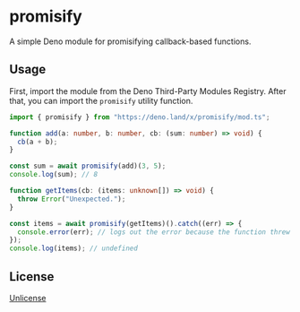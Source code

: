 # promisify

A simple Deno module for promisifying callback-based functions.

## Usage

First, import the module from the Deno Third-Party Modules Registry.  After
that, you can import the `promisify` utility function.

```ts
import { promisify } from "https://deno.land/x/promisify/mod.ts";

function add(a: number, b: number, cb: (sum: number) => void) {
  cb(a + b);
}

const sum = await promisify(add)(3, 5);
console.log(sum); // 8

function getItems(cb: (items: unknown[]) => void) {
  throw Error("Unexpected.");
}

const items = await promisify(getItems)().catch((err) => {
  console.error(err); // logs out the error because the function threw an error
});
console.log(items); // undefined
```

## License

[Unlicense](./UNLICENSE)
